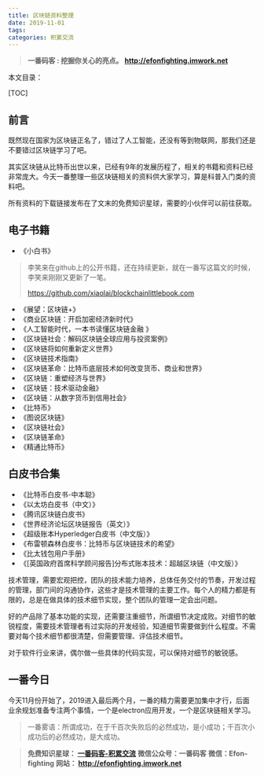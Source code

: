 ```yaml
---
title: 区块链资料整理
date: 2019-11-01
tags: 
categories: 积累交流
---
```


> **一番码客 : 挖掘你关心的亮点。**
> **http://efonfighting.imwork.net**

本文目录：

[TOC]

## 前言

既然现在国家为区块链正名了，错过了人工智能，还没有等到物联网，那我们还是不要错过区块链学习了吧。

其实区块链从比特币出世以来，已经有9年的发展历程了，相关的书籍和资料已经非常庞大。今天一番整理一些区块链相关的资料供大家学习，算是科普入门类的资料吧。

所有资料的下载链接发布在了文末的免费知识星球，需要的小伙伴可以前往获取。

<!-- more -->

## 电子书籍

* 《小白书》

> 李笑来在github上的公开书籍，还在持续更新，就在一番写这篇文的时候，李笑来刚刚又更新了一笔。
>
> https://github.com/xiaolai/blockchainlittlebook.com

* 《展望：区块链+》
* 《商业区块链：开启加密经济新时代》
* 《人工智能时代，一本书读懂区块链金融 》
* 《区块链社会：解码区块链全球应用与投资案例》
* 《区块链将如何重新定义世界》
* 《区块链技术指南》
* 《区块链革命：比特币底层技术如何改变货币、商业和世界》
* 《区块链：重塑经济与世界》
* 《区块链：技术驱动金融》
* 《区块链：从数字货币到信用社会》
* 《比特币》
* 《图说区块链》
* 《区块链社会》
* 《区块链革命》
* 《精通比特币》

## 白皮书合集

* 《比特币白皮书-中本聪》
* 《以太坊白皮书（中文）》
* 《腾讯区块链白皮书》
* 《世界经济论坛区块链报告（英文）》
* 《超级账本Hyperledger白皮书（中文版）》
* 《布雷顿森林白皮书：比特币与区块链技术的希望》
* 《比太钱包用户手册》
* 《[英国政府首席科学顾问报告]分布式账本技术：超越区块链（中文版）》

技术管理，需要宏观把控，团队的技术能力培养，总体任务交付的节奏，开发过程的管理，部门间的沟通协作，这些才是技术管理的主要工作。每个人的精力都是有限的，总是在做具体的技术细节实现，整个团队的管理一定会出问题。

好的产品除了基本功能的实现，还需要注重细节，所谓细节决定成败。对细节的敏锐程度，需要技术管理者有过实际的开发经验，知道细节需要做到什么程度。不需要对每个技术细节都很清楚，但需要管理、评估技术细节。

对于软件行业来讲，偶尔做一些具体的代码实现，可以保持对细节的敏锐感。

## 一番今日

今天11月份开始了，2019进入最后两个月，一番的精力需要更加集中才行，后面业余规划准备专注两个事情，一个是electron应用开发，一个是区块链相关学习。

> 一番雾语：所谓成功，在于千百次失败后的必然成功，是小成功；千百次小成功后的必然成功，是大成功。



> **免费知识星球： [一番码客-积累交流]([wwww](https://t.zsxq.com/NRVBURr))**
> **微信公众号：一番码客**
> **微信：Efon-fighting**
> **网站： http://efonfighting.imwork.net**